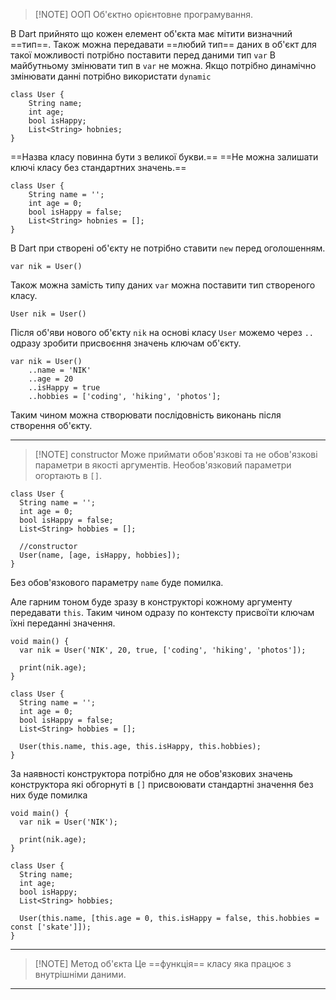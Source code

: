 
> [!NOTE] ООП 
> Об'єктно орієнтовне програмування.

В Dart прийнято що кожен елемент об'єкта має мітити визначний ==тип==. Також можна передавати ==любий тип== даних в об'єкт для такої можливості потрібно поставити перед даними тип `var` В майбутньому змінювати тип в `var` не можна. Якщо потрібно динамічно змінювати данні потрібно використати `dynamic`

```
class User {
	String name;
	int age;
	bool isHappy;
	List<String> hobnies;
}
```

==Назва класу повинна бути з великої букви.==
==Не можна залишати ключі класу без стандартних значень.==

```
class User {
	String name = '';
	int age = 0;
	bool isHappy = false;
	List<String> hobnies = [];
}
```

В Dart при створені об'єкту не потрібно ставити `new` перед оголошенням.

```
var nik = User()
```

Також можна замість типу даних `var` можна поставити тип створеного класу.

```
User nik = User()
```

Після об'яви нового об'єкту `nik` на основі класу `User` можемо через `..` одразу зробити присвоєння значень ключам об'єкту. 

```
var nik = User()
    ..name = 'NIK'
    ..age = 20
    ..isHappy = true
    ..hobbies = ['coding', 'hiking', 'photos'];
```

Таким чином можна створювати послідовність виконань після створення об'єкту.

---

> [!NOTE] constructor
> Може приймати обов'язкові та не обов'язкові параметри в якості аргументів.
> Необов'язковий параметри огортають в `[]`.

```
class User {
  String name = '';
  int age = 0;
  bool isHappy = false;
  List<String> hobbies = [];

  //constructor
  User(name, [age, isHappy, hobbies]);
}
```

Без обов'язкового параметру `name` буде помилка.

Але гарним тоном буде зразу в конструкторі кожному аргументу передавати `this`. Таким чином одразу по контексту присвоїти ключам їхні переданні значення.

```
void main() {
  var nik = User('NIK', 20, true, ['coding', 'hiking', 'photos']);
  
  print(nik.age);
}

class User {
  String name = '';
  int age = 0;
  bool isHappy = false;
  List<String> hobbies = [];

  User(this.name, this.age, this.isHappy, this.hobbies);
}
```

За наявності конструктора потрібно для не обов'язкових значень конструктора які обгорнуті в `[]` присвоювати стандартні значення без них буде помилка

```
void main() {
  var nik = User('NIK');
  
  print(nik.age);
}

class User {
  String name;
  int age;
  bool isHappy;
  List<String> hobbies;

  User(this.name, [this.age = 0, this.isHappy = false, this.hobbies = const ['skate']]);
}
```

---

> [!NOTE] Метод об'єкта
> Це ==функція== класу яка працює з внутрішніми даними.

---
